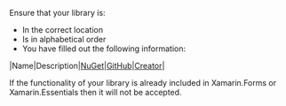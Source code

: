 Ensure that your library is:

* In the correct location
* Is in alphabetical order
* You have filled out the following information:

|Name|Description|[NuGet]()|[GitHub]()|[Creator]()|

If the functionality of your library is already included in Xamarin.Forms or Xamarin.Essentials then it will not be accepted.

